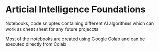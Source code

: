 # Articial Intelligence Foundations

Notebooks, code snipptes containing different AI algorithms which can work as cheat sheet for any future projeccts

Most of the notebooks are created using Google Colab and can be executed directly from Colab